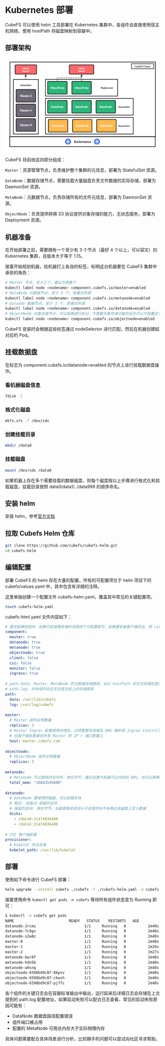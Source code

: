 # Kubernetes 部署

CubeFS 可以使用 helm 工具部署在 Kubernetes 集群中，各组件会直接使用宿主机网络，使用 hostPath 将磁盘映射到容器中。

## 部署架构

![image](./pic/k8s-component.png)

CubeFS 目前由这四部分组成：

`Master`：资源管理节点，负责维护整个集群的元信息，部署为 StatefulSet 资源。

`DataNode`：数据存储节点，需要挂载大量磁盘负责文件数据的实际存储，部署为 DaemonSet 资源。

`MetaNode`：元数据节点，负责存储所有的文件元信息，部署为 DaemonSet 资源。

`ObjectNode`：负责提供转换 S3 协议提供对象存储的能力，无状态服务，部署为 Deployment 资源。

## 机器准备

在开始部署之前，需要拥有一个至少有 3 个节点（最好 4 个以上，可以容灾）的 Kubernetes 集群，且版本大于等于 1.15。

接着开始规划机器，给机器打上各自的标签，标明这台机器要在 CubeFS 集群中承担的角色：

``` bash
# Master 节点，至少三个，建议为奇数个
kubectl label node <nodename> component.cubefs.io/master=enabled
# MetaNode 元数据节点，至少 3 个，奇偶无所谓
kubectl label node <nodename> component.cubefs.io/metanode=enabled
# Dataode 数据节点，至少 3 个，奇偶无所谓
kubectl label node <nodename> component.cubefs.io/datanode=enabled
# ObjectNode 对象存储节点，可以按需进行标记，不需要对象存储功能的话也可以不部署这个组件
kubectl label node <nodename> component.cubefs.io/objectnode=enabled
```

CubeFS 安装时会根据这些标签通过 nodeSelector 进行匹配，然后在机器创建起对应的 Pod。

## 挂载数据盘

在标志为 component.cubefs.io/datanode=enabled 的节点上进行挂载数据盘操作。

### 看机器磁盘信息

``` bash
fdisk -l
```

### 格式化磁盘

``` bash
mkfs.xfs -f /dev/sdx
```

### 创建挂载目录

``` bash
mkdir /data0
```

### 挂载磁盘

``` bash
mount /dev/sdx /data0
```

如果机器上存在多个需要挂载的数据磁盘，则每个磁盘按以上步骤进行格式化和挂载磁盘，挂载目录按照 data0/data1/../data999 的顺序命名。

## 安装 helm

安装 helm，参考[官方文档](https://helm.sh/docs/intro/install/)

## 拉取 Cubefs Helm 仓库

``` bash
git clone https://github.com/cubefs/cubefs-helm.git
cd cubefs-helm
```

## 编辑配置

部署 CubeFS 的 helm 存在大量的配置，所有的可配置项位于 helm 项目下的 cubefs/values.yaml 中，其中包含有详细的注释。

这里单独创建一个配置文件 cubefs-helm.yaml，覆盖其中常见的关键配置项。

``` bash
touch cubefs-helm.yaml
```

cubefs-html.yaml 文件内容如下：

``` yaml
# 要安装哪些组件，如果只安装服务端的话保持下方配置即可，如果要安装客户端的话，把 csi 设置为 true
component:
  master: true
  datanode: true
  metanode: true
  objectnode: true
  client: false
  csi: false
  monitor: false
  ingress: true

# path.data: Master、MetaNode 的元数据存储路径，会以 hostPath 的方式存储在宿主机上，建议使用性能较高的底层磁盘
# path.log: 所有组件的日志在宿主机上的存储路径
path:
  data: /var/lib/cubefs
  log: /var/log/cubefs

master:
  # Master 组件实例数量
  replicas: 3
  # Master Ingres 配置使用的域名，记得需要将该域名 DNS 解析到 Ingres Controller 的入口，当然也可以不配置，
  # 在客户端处直接将所有 Master 的 IP + 端口配置上
  host: master.cubefs.com

objectnode:
  # ObjectNode 组件实例数量
  replicas: 3
  
metanode:
  # Metanode 可以使用的总内存，单位字节，建议设置为机器可以内存的 80%，也可以按需减少
  total_mem: "26843545600"

datanode:
  # DataNode 要使用的磁盘，可以挂载多块
  # 格式: 挂载点:保留的空间
  # 保留的空间: 单位字节，当磁盘剩余空间小于该值时将不会再在该磁盘上写入数据
  disks:
    - /data0:21474836480
    - /data1:21474836480

# CSI 客户端配置
provisioner:
  # Kubelet 的主目录
  kubelet_path: /var/lib/kubelet
```

## 部署

使用如下命令进行 CubeFS 部署：

``` bash
helm upgrade --install cubefs ./cubefs -f ./cubefs-helm.yaml -n cubefs --create-namespace
```

接着使用命令 `kubectl get pods -n cubefs` 等待所有组件状态变为 Running 即可：

``` bash
$ kubectl -n cubefs get pods
NAME                         READY   STATUS    RESTARTS   AGE
datanode-2rcmz                      1/1     Running   0          2m40s
datanode-7c9gv                      1/1     Running   0          2m40s
datanode-s2w8z                      1/1     Running   0          2m40s
master-0                            1/1     Running   0          2m40s
master-1                            1/1     Running   0          2m34s
master-2                            1/1     Running   0          2m27s
metanode-bwr8f                      1/1     Running   0          2m40s
metanode-hdn5b                      1/1     Running   0          2m40s
metanode-w9snq                      1/1     Running   0          2m40s
objectnode-6598bd9c87-8kpvv         1/1     Running   0          2m40s
objectnode-6598bd9c87-ckwsh         1/1     Running   0          2m40s
objectnode-6598bd9c87-pj7fc         1/1     Running   0          2m40s
```

各个组件的关键日志会在容器标准输出中输出，运行起来后详细日志会存储在上文提到的 path.log 配置地址，如果启动失败可以配合日志查看，常见的启动失败原因可能有：

- DataNode 数据盘路径配置错误
- 组件端口被占用
- 配置的 MetaNode 可用总内存大于实际物理内存

具体问题需要配合具体场景进行分析，比较棘手的问题可以尝试向社区寻求帮助。